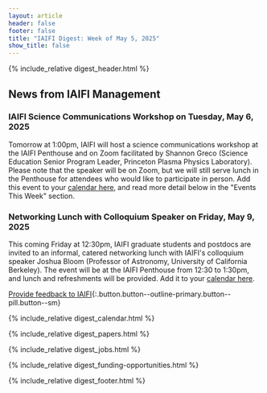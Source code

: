 ```yaml
---
layout: article
header: false
footer: false
title: "IAIFI Digest: Week of May 5, 2025"
show_title: false
--- 
```


{% include_relative digest_header.html %}

## News from IAIFI Management

### IAIFI Science Communications Workshop on Tuesday, May 6, 2025
Tomorrow at 1:00pm, IAIFI will host a science communications workshop at the IAIFI Penthouse and on Zoom facilitated by Shannon Greco (Science Education Senior Program Leader, Princeton Plasma Physics Laboratory). Please note that the speaker will be on Zoom, but we will still serve lunch in the Penthouse for attendees who would like to participate in person. Add this event to your [calendar here](https://calendar.google.com/calendar/event?action=TEMPLATE&tmeid=NXVtNjIyN2RwZW9iMGZoYzJ0dnAycG92a3YgcDcxb2tybHAxZWJvazFpMjdtc2gzZm9kdThAZw&tmsrc=p71okrlp1ebok1i27msh3fodu8%40group.calendar.google.com), and read more detail below in the "Events This Week" section. 

### Networking Lunch with Colloquium Speaker on Friday, May 9, 2025
  This coming Friday at 12:30pm, IAIFI graduate students and postdocs are invited to an informal, catered networking lunch with IAIFI's colloquium speaker Joshua Bloom (Professor of Astronomy, University of California Berkeley). The event will be at the IAIFI Penthouse from 12:30 to 1:30pm, and lunch and refreshments will be provided. Add it to your [calendar here](https://calendar.google.com/calendar/event?action=TEMPLATE&tmeid=N2QzczFmamdoN2t1MXBwb2thNHRpaXVqOTlfMjAyNTA1MDlUMTYzMDAwWiBwNzFva3JscDFlYm9rMWkyN21zaDNmb2R1OEBn&tmsrc=p71okrlp1ebok1i27msh3fodu8%40group.calendar.google.com). 

[Provide feedback to IAIFI](https://forms.gle/hk2mrqjaLY8nCZrE6){:.button.button--outline-primary.button--pill.button--sm}

{% include_relative digest_calendar.html %}

{% include_relative digest_papers.html %}
 
{% include_relative digest_jobs.html %}

{% include_relative digest_funding-opportunities.html %}

{% include_relative digest_footer.html %}
